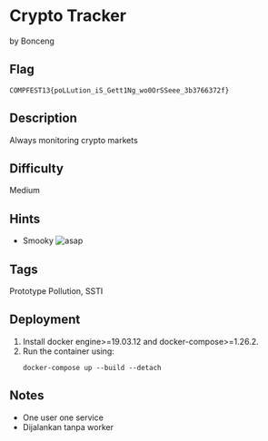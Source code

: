 # Crypto Tracker

by Bonceng

## Flag

```
COMPFEST13{poLLution_iS_Gett1Ng_wo0OrSSeee_3b3766372f}
```

## Description
Always monitoring crypto markets

## Difficulty
Medium

## Hints
- Smooky
    ![asap](https://www2.iqair.com/sites/default/files/blog/2021-01/CostofAir21_Desk_a.jpg)

## Tags
Prototype Pollution, SSTI

## Deployment
1. Install docker engine>=19.03.12 and docker-compose>=1.26.2.
2. Run the container using:
    ```
    docker-compose up --build --detach
    ```

## Notes
- One user one service
- Dijalankan tanpa worker